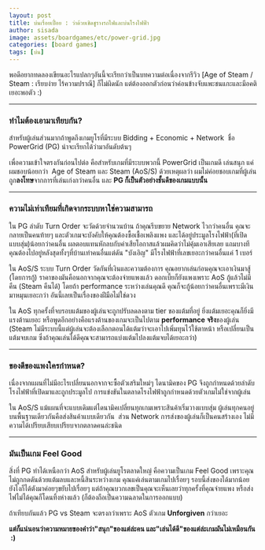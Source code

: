 ```yaml
---
layout: post
title: บ่นเรื่อยเปื่อย : ว่าด้วยเชิดชูรางรถไฟและบ่นโรงไฟฟ้า
author: sisada
image: assets/boardgames/etc/power-grid.jpg
categories: [board games]
tags: [บ่น]
---
```

พอดีอยากทดลองเขียนอะไรแปลกๆอันนี้จะเรียกว่าเป็นบทความต่อเนื่องจากรีวิว [Age of Steam / Steam : เรียบง่าย ไร้ความปราณี] ก็ไม่ผิดนัก แต่ต้องออกตัวก่อนว่าค่อนข้างจับแพะชนแกะและมีอคติเยอะพอตัว :)

---


### ทำไมต้องเอามาเทียบกัน?


สำหรับผู้เล่นส่วนมากถ้าพูดถึงเกมยูโรที่มีระบบ Bidding + Economic + Network  ชื่อ PowerGrid (PG) น่าจะเรียกได้ว่ามาอันดับต้นๆ

เพื่อความเข้าใจตรงกันก่อนไปต่อ คือสำหรับเกมที่มีระบบพวกนี้ PowerGrid เป็นเกมดี เล่นสนุก แค่ผมชอบน้อยกว่า  Age of Steam และ Steam (AoS/S) ด้วยเหตุผลว่า ผมไม่ค่อยชอบเกมที่ผู้เล่นถูก**ลงโทษ**จากการที่เล่นเก่งกว่าคนอื่น และ **PG ก็เป็นตัวอย่างชั้นดีของเกมแบบนั้น**


---


### **ความไม่เท่าเทียมที่เกิดจากระบบหาใช่ความสามารถ**


ใน PG ลำดับ Turn Order จะวัดด้วยจำนวนบ้าน ถ้าคุณรีบขยาย Network ไวกว่าคนอื่น คุณจะกลายเป็นคนท้ายๆ และตัวเกมจะบังคับให้คุณต้องซื้อเชื้อเพลิงแพง และได้อยู่ประมูลโรงไฟฟ้า(ที่เปิดแบบสุ่ม)น้อยกว่าคนอื่น ผลตอบแทนหักลบกับค่าเสียโอกาสแล้วผมคิดว่าไม่คุ้มเอาเสียเลย แถมบางทีคุณต้องไปอยู่หลังสุดทั้งๆที่บ้านเท่าคนอื่นแต่ดัน "บังเอิญ" มีโรงไฟฟ้าที่เลขเยอะกว่าคนอื่นแค่ 1 เบอร์

ใน AoS/S ระบบ Turn Order วัดกันที่เงินและความต้องการ คุณอยากเล่นก่อนคุณจะเอาเงินมาสู้ (โดยการกู้) ราคาของมันคือนอกจากคุณจะต้องจ่ายแพงแล้ว ดอกเบี้ยก็ยังแพงเพราะ AoS กู้แล้วไม่มีคืน (Steam คืนได้) โดยถ้า performance ระหว่างเล่นคุณดี คุณก็จะกู้น้อยกว่าคนอื่นเพราะมีเงินมาหมุนเยอะกว่า อันนี้เลยเป็นเรื่องของฝีมือไม่ใช่ดวง

ใน AoS ทุกครั้งที่จบรอบแต้มของผู้เล่นจะถูกปรับลดลงตาม tier ของแต้มที่อยู่ ยิ่งแต้มเยอะคุณก็ยิ่งมีแรงต้านเยอะ หรือพูดอีกอย่างคือแรงต้านของเกมจะเป็นไปตาม **performance จริง**ของผู้เล่น (Steam ไม่มีระบบนี้แต่ผู้เล่นจะต้องเลือกตอนได้แต้มว่าจะเอาไปเพิ่มทุนไว้ใช้ตาหน้า หรือเปลี่ยนเป็นแต้มจบเกม ซึ่งถ้าคุณเล่นได้ดีคุณจะสามารถแบ่งแต้มไปลงแต้มจบได้เยอะกว่า)



---


### ของดีของแพงใครกำหนด?


เนื่องจากแผนที่ไม่มีอะไรเปลี่ยนนอกจากจะซื้อตัวเสริมใหม่ๆ ไดนามิคของ PG จึงถูกกำหนดด้วยลำดับโรงไฟฟ้าที่เปิดมาและถูกประมูลไป การแข่งขันในตลาดโรงไฟฟ้าถูกกำหนดด้วยตัวเกมไม่ใช่จากผู้เล่น

ใน AoS/S แม้แผนที่จะแบบเดิมแต่ไดนามิคเปลี่ยนทุกเกมเพราะสินค้าเริ่มวางแบบสุ่ม ผู้เล่นทุกคนอยู่บนพื้นฐานเดียวกันคือส่งสินค้าแบบเดียวกัน  ส่วน Network การส่งของผู้เล่นก็เป็นคนสร้างเอง ไม่มีความได้เปรียบเสียบเปรียบจากตลาดคนล่ะชนิด



---


### มันเป็นเกม Feel Good


สิ่งที่ PG ทำได้เหนือกว่า AoS สำหรับผู้เล่นยูโรตลาดใหญ่ คือความเป็นเกม Feel Good เพราะคุณไม่ถูกกดดันด้วยแต้มลบและหนี้สินระหว่างเกม คุณแค่เล่นตามเกมไปเรื่อยๆ รอบนี้ส่งของได้มากน้อย ยังไงก็ได้ตังมาค่อยๆขยับไปเรื่อยๆ แต่ถ้าคุณบวกเลขเป็นคุณจะเห็นเลยว่าทุกครั้งที่คุณจ่ายแพง หรือส่งไฟไม่ได้คุณก็โดนทิ้งห่างแล้ว (ก็ต้องถือเป็นความฉลาดในการออกแบบ)

ถ้าเทียบกันแล้ว PG vs Steam จะตรงกว่าเพราะ AoS ตัวเกม **Unforgiven** กว่าเยอะ

**แต่ก็แน่นอนว่าความหมายของคำว่า"สนุก"ของแต่ล่ะคน และ"เล่นได้ดี"ของแต่ล่ะเกมมันไม่เหมือนกัน  :)**